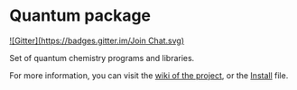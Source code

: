 Quantum package
===============

[![Gitter](https://badges.gitter.im/Join Chat.svg)](https://gitter.im/LCPQ/quantum_package?utm_source=badge&utm_medium=badge&utm_campaign=pr-badge&utm_content=badge)

Set of quantum chemistry programs and libraries.

For more information, you can visit the [wiki of the project](http://github.com/LCPQ/quantum_package/wiki>), or the [Install](INSTALL.md) file.
